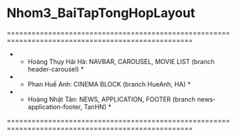 # Nhom3_BaiTapTongHopLayout

===================================================================================================

*    - Hoàng Thụy Hải Hà: NAVBAR, CAROUSEL, MOVIE LIST (branch header-carousel)                   *
*    - Phan Huế Anh:      CINEMA BLOCK                 (branch HueAnh, HA)                        *
*    - Hoàng Nhật Tân:    NEWS, APPLICATION, FOOTER    (branch news-application-footer, TanHN)    *
                                           
===================================================================================================
